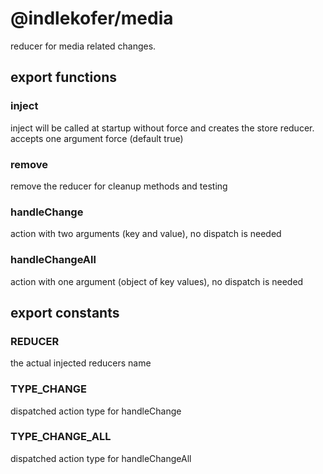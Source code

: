 # @indlekofer/media

reducer for media related changes.

## export functions

### inject

inject will be called at startup without force and creates the store reducer.
accepts one argument force (default true)

### remove

remove the reducer for cleanup methods and testing

### handleChange

action with two arguments (key and value), no dispatch is needed

### handleChangeAll

action with one argument (object of key values), no dispatch is needed

## export constants

### REDUCER

the actual injected reducers name

### TYPE_CHANGE

dispatched action type for handleChange

### TYPE_CHANGE_ALL

dispatched action type for handleChangeAll
